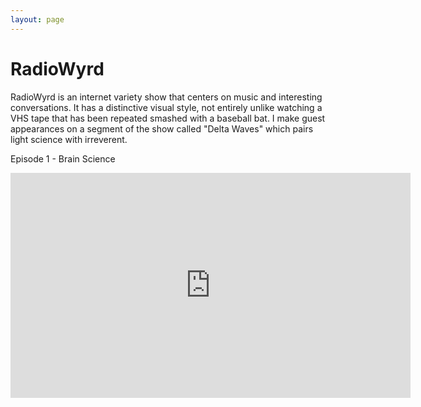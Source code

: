 ```yaml
---
layout: page
---
```

# RadioWyrd

RadioWyrd is an internet variety show that centers on music and interesting conversations. It has a distinctive visual style, not entirely unlike watching a VHS tape that has been repeated smashed with a baseball bat. I make guest appearances on a segment of the show called "Delta Waves" which pairs light science with irreverent.

Episode 1 - Brain Science

<iframe width="640" height="360" src="https://www.youtube-nocookie.com/embed/hF4NMR5U0rE?controls=0&amp;showinfo=0" frameborder="0" allowfullscreen></iframe>
